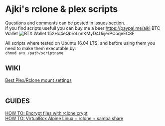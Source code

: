 # Ajki's rclone &amp; plex scripts 
Questions and comments can be posted in Issues section.<br>
If you find scripts usefull you can buy me a beer https://paypal.me/ajki
BTC Wallet 
![BTX Wallet](https://puu.sh/uyuTD/8122d4545b.png)
152Hc4eQbroLnnKMyD4UiijerPCoqeECSF 

All scripts where tested on Ubuntu 16.04 LTS, and before using them you need to make them executable by:<br>
```chmod a+x /path/scriptname```
## WIKI
[Best Plex/Rclone mount settings](https://github.com/ajkis/scripts/wiki/best-plex-rclone-mount-settings)<br>
<br>

## GUIDES
[HOW TO: Encrypt files with rclone crypt](https://github.com/ajkis/scripts/issues/1)<br>
[HOW TO: VirtualBox Alpine Linux + rclone + samba share](https://github.com/ajkis/scripts/issues/2)
